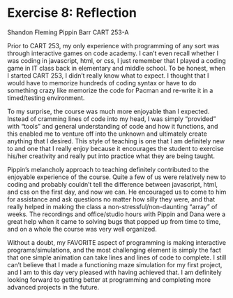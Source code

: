 # Exercise 8: Reflection

Shandon Fleming
Pippin Barr
CART 253-A

  Prior to CART 253, my only experience with programming of any sort was through
interactive games on code academy. I can’t even recall whether I was coding in javascript, html,
or css, I just remember that I played a coding game in IT class back in elementary and middle
school. To be honest, when I started CART 253, I didn’t really know what to expect. I thought
that I would have to memorize hundreds of coding syntax or have to do something crazy like
memorize the code for Pacman and re-write it in a timed/testing environment.

  To my surprise, the course was much more enjoyable than I expected. Instead of
cramming lines of code into my head, I was simply “provided” with “tools” and general
understanding of code and how it functions, and this enabled me to venture off into the
unknown and ultimately create anything that I desired. This style of teaching is one that I am
definitely new to and one that I really enjoy because it encourages the student to exercise
his/her creativity and really put into practice what they are being taught.

  Pippin’s melancholy approach to teaching definitely contributed to the enjoyable
experience of the course. Quite a few of us were relatively new to coding and probably couldn’t
tell the difference between javascript, html, and css on the first day, and now we can. He
encouraged us to come to him for assistance and ask questions no matter how silly they were,
and that really helped in making the class a non-stressful/non-daunting “array” of weeks. The
recordings and office/studio hours with Pippin and Dana were a great help when it came to
solving bugs that popped up from time to time, and on a whole the course was very well
organized.

  Without a doubt, my FAVORITE aspect of programming is making interactive
programs/simulations, and the most challenging element is simply the fact that one simple
animation can take lines and lines of code to complete. I still can’t believe that I made a
functioning maze simulation for my first project, and I am to this day very pleased with having
achieved that. I am definitely looking forward to getting better at programming and completing
more advanced projects in the future.
